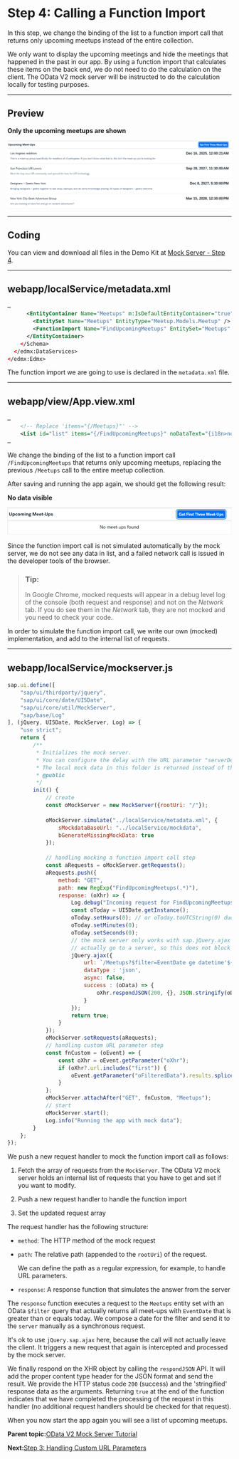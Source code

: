 <!-- loio95e5b87804ef4059bb68dd511666d4e3 -->

# Step 4: Calling a Function Import

In this step, we change the binding of the list to a function import call that returns only upcoming meetups instead of the entire collection.

We only want to display the upcoming meetings and hide the meetings that happened in the past in our app. By using a function import that calculates these items on the back end, we do not need to do the calculation on the client. The OData V2 mock server will be instructed to do the calculation locally for testing purposes.

***

## Preview

  
  
**Only the upcoming meetups are shown**

![The graphic has an explanatory text.](images/loio8f2176b473a54bbd87e8287732e4eb8e_LowRes.png "Only the upcoming meetups are shown")

***

## Coding

You can view and download all files in the Demo Kit at [Mock Server - Step 4](https://ui5.sap.com/#/entity/sap.ui.core.tutorial.mockserver/sample/sap.ui.core.tutorial.mockserver.04).

***

## webapp/localService/metadata.xml

```xml
… 
      <EntityContainer Name="Meetups" m:IsDefaultEntityContainer="true">
        <EntitySet Name="Meetups" EntityType="Meetup.Models.Meetup" />
        <FunctionImport Name="FindUpcomingMeetups" EntitySet="Meetups" ReturnType="Collection(Meetup.Models.Meetup)" m:HttpMethod="GET" />
      </EntityContainer>
    </Schema>
  </edmx:DataServices>
</edmx:Edmx>
```

The function import we are going to use is declared in the `metadata.xml` file.

***

## webapp/view/App.view.xml

```xml
… 
    <!-- Replace 'items="{/Meetups}"' -->
    <List id="list" items="{/FindUpcomingMeetups}" noDataText="{i18n>noDataText}"> 
… 
```

We change the binding of the list to a function import call `/FindUpcomingMeetups` that returns only upcoming meetups, replacing the previous `/Meetups` call to the entire meetup collection.

After saving and running the app again, we should get the following result:

  
  
**No data visible**

![The graphic has an explanatory text.](images/loio4992f37e491c432995eaae0712ba1a59_LowRes.png "No data visible")

Since the function import call is not simulated automatically by the mock server, we do not see any data in list, and a failed network call is issued in the developer tools of the browser.

> ### Tip:  
> In Google Chrome, mocked requests will appear in a debug level log of the console \(both request and response\) and not on the *Network* tab. If you do see them in the *Network* tab, they are not mocked and you need to check your code.

In order to simulate the function import call, we write our own \(mocked\) implementation, and add to the internal list of requests.

***

## webapp/localService/mockserver.js

```js
sap.ui.define([
    "sap/ui/thirdparty/jquery",
    "sap/ui/core/date/UI5Date",
    "sap/ui/core/util/MockServer",
    "sap/base/Log"
], (jQuery, UI5Date, MockServer, Log) => {
    "use strict";
    return {
        /**
         * Initializes the mock server.
         * You can configure the delay with the URL parameter "serverDelay".
         * The local mock data in this folder is returned instead of the real data for testing.
         * @public
         */
        init() {
            // create
            const oMockServer = new MockServer({rootUri: "/"});

            oMockServer.simulate("../localService/metadata.xml", {
                sMockdataBaseUrl: "../localService/mockdata",
                bGenerateMissingMockData: true
            });

            // handling mocking a function import call step
            const aRequests = oMockServer.getRequests();
            aRequests.push({
                method: "GET",
                path: new RegExp("FindUpcomingMeetups(.*)"),
                response: (oXhr) => {
                    Log.debug("Incoming request for FindUpcomingMeetups");
                    const oToday = UI5Date.getInstance();
                    oToday.setHours(0); // or oToday.toUTCString(0) due to timezone differences
                    oToday.setMinutes(0);
                    oToday.setSeconds(0);
                    // the mock server only works with sap.jQuery.ajax and async: false. But the request does not
                    // actually go to a server, so this does not block the main thread.
                    jQuery.ajax({
                        url: `/Meetups?$filter=EventDate ge datetime'${oToday.toISOString()}'`,
                        dataType : 'json',
                        async: false,
                        success : (oData) => {
                            oXhr.respondJSON(200, {}, JSON.stringify(oData));
                        }
                    });
                    return true;
                }
            });
            oMockServer.setRequests(aRequests);
            // handling custom URL parameter step
            const fnCustom = (oEvent) => {
                const oXhr = oEvent.getParameter("oXhr");
                if (oXhr?.url.includes("first")) {
                    oEvent.getParameter("oFilteredData").results.splice(3, 100);
                }
            };
            oMockServer.attachAfter("GET", fnCustom, "Meetups");
            // start
            oMockServer.start();
            Log.info("Running the app with mock data");
        }
    };
});
```

We push a new request handler to mock the function import call as follows:

1.  Fetch the array of requests from the `MockServer`. The OData V2 mock server holds an internal list of requests that you have to get and set if you want to modify.

2.  Push a new request handler to handle the function import

3.  Set the updated request array


The request handler has the following structure:

-   `method`: The HTTP method of the mock request

-   `path`: The relative path \(appended to the `rootUri`\) of the request.

    We can define the path as a regular expression, for example, to handle URL parameters.

-   `response`: A response function that simulates the answer from the server

The `response` function executes a request to the `Meetups` entity set with an OData `$filter` query that actually returns all meet-ups with `EventDate` that is greater than or equals today. We compose a date for the filter and send it to the `server` manually as a synchronous request.

It's ok to use `jQuery.sap.ajax` here, because the call will not actually leave the client. It triggers a new request that again is intercepted and processed by the mock server.

We finally respond on the XHR object by calling the `respondJSON` API. It will add the proper content type header for the JSON format and send the result. We provide the HTTP status code `200` \(success\) and the 'stringified' response data as the arguments. Returning `true` at the end of the function indicates that we have completed the processing of the request in this handler \(no additional request handlers should be checked for that request\).

When you now start the app again you will see a list of upcoming meetups.

**Parent topic:**[OData V2 Mock Server Tutorial](odata-v2-mock-server-tutorial-3a9728e.md "In this tutorial, we will explore some advanced features of the OData V2 mock server.")

**Next:**[Step 3: Handling Custom URL Parameters](step-3-handling-custom-url-parameters-46c1ca4.md "In this step, we add the functionality to interpret URL parameters in our local mock server configuration.")

